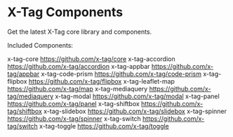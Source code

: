 # X-Tag Components

Get the latest X-Tag core library and components.

Included Components:

x-tag-core https://github.com/x-tag/core
x-tag-accordion https://github.com/x-tag/accordion
x-tag-appbar https://github.com/x-tag/appbar
x-tag-code-prism https://github.com/x-tag/code-prism
x-tag-flipbox https://github.com/x-tag/flipbox
x-tag-leaflet-map https://github.com/x-tag/map
x-tag-mediaquery https://github.com/x-tag/mediaquery
x-tag-modal https://github.com/x-tag/modal
x-tag-panel https://github.com/x-tag/panel
x-tag-shiftbox https://github.com/x-tag/shiftbox
x-tag-slidebox https://github.com/x-tag/slidebox
x-tag-spinner https://github.com/x-tag/spinner
x-tag-switch https://github.com/x-tag/switch
x-tag-toggle https://github.com/x-tag/toggle
